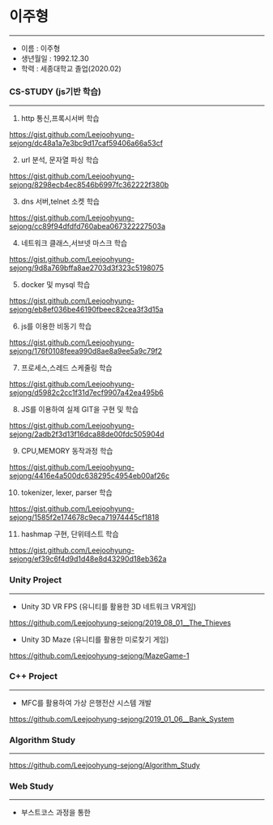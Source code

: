 # 이주형
--------------------------------------------
- 이름 : 이주형
- 생년월일 : 1992.12.30
- 학력 : 세종대학교 졸업(2020.02)


### CS-STUDY (js기반 학습)
-------------------------------------------

1. http 통신,프록시서버 학습

  https://gist.github.com/Leejoohyung-sejong/dc48a1a7e3bc9d17caf59406a66a53cf
  
2. url 분석, 문자열 파싱 학습

  https://gist.github.com/Leejoohyung-sejong/8298ecb4ec8546b6997fc362222f380b
  
3. dns 서버,telnet 소켓 학습

  https://gist.github.com/Leejoohyung-sejong/cc89f94dfdfd760abea067322227503a
  
4. 네트워크 클래스,서브넷 마스크 학습

  https://gist.github.com/Leejoohyung-sejong/9d8a769bffa8ae2703d3f323c5198075
  
5. docker 및 mysql 학습 

  https://gist.github.com/Leejoohyung-sejong/eb8ef036be46190fbeec82cea3f3d15a
  
6. js를 이용한 비동기 학습

  https://gist.github.com/Leejoohyung-sejong/176f0108feea990d8ae8a9ee5a9c79f2
  
7. 프로세스,스레드 스케줄링 학습

  https://gist.github.com/Leejoohyung-sejong/d5982c2cc1f31d7ecf9907a42ea495b6
  
8. JS를 이용하여 실제 GIT을 구현 및 학습

  https://gist.github.com/Leejoohyung-sejong/2adb2f3d13f16dca88de00fdc505904d
  
9. CPU,MEMORY 동작과정 학습

  https://gist.github.com/Leejoohyung-sejong/4416e4a500dc638295c4954eb00af26c
  
10. tokenizer, lexer, parser 학습

  https://gist.github.com/Leejoohyung-sejong/1585f2e174678c9eca71974445cf1818
  
11.  hashmap 구현, 단위테스트 학습

 https://gist.github.com/Leejoohyung-sejong/ef39c6f4d9d1d48e8d43290d18eb362a


 
 ### Unity Project
 -----------------------------------------------------------
 - Unity 3D VR FPS  (유니티를 활용한 3D 네트워크 VR게임)
 
 https://github.com/Leejoohyung-sejong/2019_08_01__The_Thieves
 
 - Unity 3D Maze (유니티를 활용한 미로찾기 게임)
 
 https://github.com/Leejoohyung-sejong/MazeGame-1

 ### C++ Project
--------------------------------------------------------------
 - MFC를 활용하여 가상 은행전산 시스템 개발
 
https://github.com/Leejoohyung-sejong/2019_01_06__Bank_System
 ### Algorithm Study
 -----------------------------------------------
 
 https://github.com/Leejoohyung-sejong/Algorithm_Study
 
 ### Web Study 
 --------------------------------------------------------------
 
 - 부스트코스 과정을 통한 

